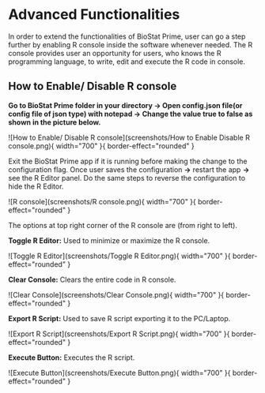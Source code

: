 # Advanced Functionalities

In order to extend the functionalities of BioStat Prime, user can go a step further by enabling R console inside the software whenever needed. The R console provides user an opportunity for users, who knows the R programming language, to write, edit and execute the R code in console.

## How to Enable/ Disable R console

__Go to BioStat Prime folder in your directory -> Open config.json file(or config file of json type) with notepad -> Change the value true to false as shown in the picture below.__

![How to Enable/ Disable R console](screenshots/How to Enable Disable R console.png){ width="700" }{ border-effect="rounded" }

Exit the BioStat Prime app if it is running before making the change to the configuration flag. Once user saves the configuration __->__ restart the app __->__ see the R Editor panel.
Do the same steps to reverse the configuration to hide the R Editor.

![R console](screenshots/R console.png){ width="700" }{ border-effect="rounded" }

The options at top right corner of the R console are (from right to left).

__Toggle R Editor:__ Used to minimize or maximize the R console.

![Toggle R Editor](screenshots/Toggle R Editor.png){ width="700" }{ border-effect="rounded" }

__Clear Console:__ Clears the entire code in R console.

![Clear Console](screenshots/Clear Console.png){ width="700" }{ border-effect="rounded" }

__Export R Script:__ Used to save R script exporting it to the PC/Laptop.

![Export R Script](screenshots/Export R Script.png){ width="700" }{ border-effect="rounded" }

__Execute Button:__ Executes the R script.

![Execute Button](screenshots/Execute Button.png){ width="700" }{ border-effect="rounded" }